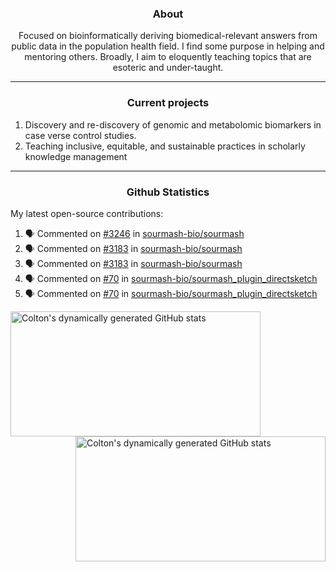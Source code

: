 <!--
Inspiration derived from:
1. https://zzetao.github.io/awesome-github-profile/
2. https://github.com/spcanelon
3. https://github.com/tallguyjenks

Tools used:
1. https://github.com/anuraghazra/github-readme-stats
2. https://github.com/jamesgeorge007/github-activity-readme
3. https://github.com/topics/profile-readme
-->

<h3 align="center">About</h3>

<p align="center">
Focused on bioinformatically deriving biomedical-relevant answers from public data in the population health field. 
I find some purpose in helping and mentoring others. Broadly, I aim to eloquently teaching topics that are esoteric and under-taught.
</p>

---

<h3 align="center">Current projects</h3>

1. Discovery and re-discovery of genomic and metabolomic biomarkers in case verse control studies.
2. Teaching inclusive, equitable, and sustainable practices in scholarly knowledge management

---

<h3 align="center">Github Statistics</h3>

My latest open-source contributions:

<!--START_SECTION:activity-->
1. 🗣 Commented on [#3246](https://github.com/sourmash-bio/sourmash/issues/3246#issuecomment-2301200807) in [sourmash-bio/sourmash](https://github.com/sourmash-bio/sourmash)
2. 🗣 Commented on [#3183](https://github.com/sourmash-bio/sourmash/issues/3183#issuecomment-2289322131) in [sourmash-bio/sourmash](https://github.com/sourmash-bio/sourmash)
3. 🗣 Commented on [#3183](https://github.com/sourmash-bio/sourmash/issues/3183#issuecomment-2278403217) in [sourmash-bio/sourmash](https://github.com/sourmash-bio/sourmash)
4. 🗣 Commented on [#70](https://github.com/sourmash-bio/sourmash_plugin_directsketch/issues/70#issuecomment-2240891868) in [sourmash-bio/sourmash_plugin_directsketch](https://github.com/sourmash-bio/sourmash_plugin_directsketch)
5. 🗣 Commented on [#70](https://github.com/sourmash-bio/sourmash_plugin_directsketch/issues/70#issuecomment-2237556441) in [sourmash-bio/sourmash_plugin_directsketch](https://github.com/sourmash-bio/sourmash_plugin_directsketch)
<!--END_SECTION:activity-->

<a href="https://github.com/ccbaumler">
  <img height="200" width=400 align="left" alt="Colton's dynamically generated GitHub stats" src="https://github-readme-stats.vercel.app/api?username=ccbaumler&show_icons=true&title_color=434d58&icon_color=fa8072&ring_color=ba55d3"/>
</a>
<a href="https://github.com/ccbaumler">
  <img height="200" width=400 align="right" alt="Colton's dynamically generated GitHub stats" src="https://github-readme-stats.vercel.app/api/top-langs/?username=ccbaumler&layout=compact&langs_count=6&card_width=320&title_color=434d58&hide=Standard%20ML,%20TeX,%20Jupyter%20Notebook" />
</a>
